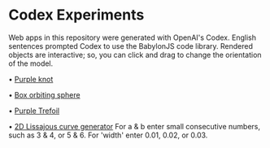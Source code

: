 # Codex Experiments
Web apps in this repository were generated with OpenAI's Codex. English sentences prompted Codex to use the BabylonJS code library.
Rendered objects are interactive; so, you can click and drag to change the orientation of the model.

• [Purple knot](https://daoneil.github.io/CodexExperiments/20211023_Codex_BabylonJS_code_to_render_a_purple_knot.html)

• [Box orbiting sphere](https://daoneil.github.io/CodexExperiments/20211023_Codex_BabylonJS_animated_box_orbiting_sphere.html)

• [Purple Trefoil](https://daoneil.github.io/CodexExperiments/20211206_Codex_BabylonJS_code_to_generate_purple_trefoil.html)

• [2D Lissajous curve generator](https://daoneil.github.io/CodexExperiments/20230118_AI_authored_Lissajous_curve_generator.html)
  For a & b enter small consecutive numbers, such as 3 & 4, or 5 & 6. For 'width' enter 0.01, 0.02, or 0.03.
